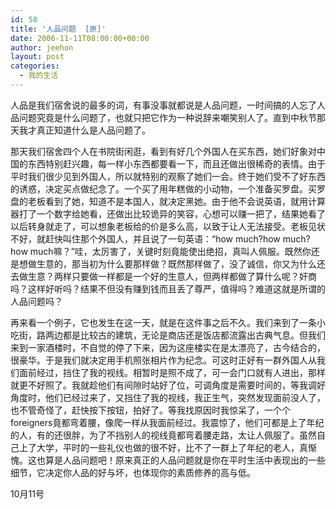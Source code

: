```yaml
---
id: 58
title: '人品问题  [原]'
date: 2006-11-11T08:00:00+00:00
author: jeehon
layout: post
categories:
  - 我的生活
---
```

人品是我们宿舍说的最多的词，有事没事就都说是人品问题，一时间搞的人忘了人品问题究竟是什么问题了，也就只把它作为一种说辞来嘲笑别人了。直到中秋节那天我才真正知道什么是人品问题了。

那天我们宿舍四个人在书院街闲逛，看到有好几个外国人在买东西，她们好象对中国的东西特别赶兴趣，每一样小东西都要看一下，而且还做出很稀奇的表情。由于平时我们很少见到外国人，所以就特别的观察了她们一会。终于她们受不了好东西的诱惑，决定买点做纪念了。一个买了用年糕做的小动物，一个准备买罗盘。买罗盘的老板看到了她，知道不是本国人，就决定黑她。由于他不会说英语，就用计算器打了一个数字给她看，还做出比较诡异的笑容，心想可以赚一把了，结果她看了以后转身就走了，可以想象老板给的价是多么高，以致于让人无法接受。老板见状不好，就赶快叫住那个外国人，并且说了一句英语：“how much?how much?how much嘛？”哇，太厉害了，关键时刻竟能使出绝招，真叫人佩服。既然你还是想做生意的，那当初为什么要那样做？既然那样做了，没了诚信，你又为什么还去做生意？两样只要做一样都是一个好的生意人，但两样都做了算什么呢？奸商吗？这样好听吗？结果不但没有赚到钱而且丢了尊严，值得吗？难道这就是所谓的人品问题吗？

再来看一个例子，它也发生在这一天，就是在这件事之后不久。我们来到了一条小吃街，路两边都是比较古的建筑，无论是商店还是饭店都流露出古典气息。但我们来到一家酒楼时，不自觉的停了下来，因为这座楼实在是太漂亮了，古今结合的，很豪华。于是我们就决定用手机照张相片作为纪念。可这时正好有一群外国人从我们面前经过，挡住了我的视线。相暂时是照不成了，可一会门口就有人进出，那样就更不好照了。我就趁他们有间隙时站好了位，可调角度是需要时间的，等我调好角度时，他们已经过来了，又挡住了我的视线，我正生气，突然发现面前没人了，也不管奇怪了，赶快按下按钮，拍好了。等我找原因时我惊呆了，一个个foreigners竟都弯着腰，像爬一样从我面前经过。我震惊了，他们可都是上了年纪的人，有的还很胖，为了不挡别人的视线竟都弯着腰走路，太让人佩服了。虽然自己上了大学，平时的一些礼仪也做的很不好，比不了一群上了年纪的老人，真惭愧。这也算是人品问题吧！原来真正的人品问题就是你在平时生活中表现出的一些细节，它决定你人品的好与坏，也体现你的素质修养的高与低。
                                                                                         
10月11号
